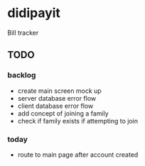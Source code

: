# didipayit
Bill tracker

## TODO

### backlog
* create main screen mock up
* server database error flow
* client database error flow
* add concept of joining a family
* check if family exists if attempting to join

### today
* route to main page after account created 
